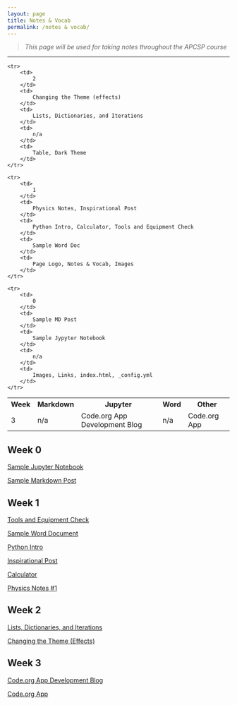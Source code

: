 ```yaml
---
layout: page
title: Notes & Vocab 
permalink: /notes & vocab/
---
```

> *This page will be used for taking notes throughout the APCSP course*

---

<table>
    <tr>
     <th>Week</th>
     <th>Markdown</th>
     <th>Jupyter</th>
     <th>Word</th>
     <th>Other</th>
    </tr>


<tr>
        <td>
            3 
        </td>
        <td>
            n/a
        </td>
        <td>
            Code.org App Development Blog
        </td>
        <td>
            n/a
        </td>
        <td>
            Code.org App
        </td>
    </tr>

    <tr>
        <td>
            2 
        </td>
        <td>
            Changing the Theme (effects)
        </td>
        <td>
            Lists, Dictionaries, and Iterations
        </td>
        <td>
            n/a
        </td>
        <td>
            Table, Dark Theme
        </td>
    </tr>

    <tr>
        <td>
            1 
        </td>
        <td>
            Physics Notes, Inspirational Post
        </td>
        <td>
            Python Intro, Calculator, Tools and Equipment Check
        </td>
        <td>
            Sample Word Doc
        </td>
        <td>
            Page Logo, Notes & Vocab, Images
        </td>
    </tr>
    
    <tr>
        <td>
            0 
        </td>
        <td>
            Sample MD Post
        </td>
        <td>
            Sample Jypyter Notebook
        </td>
        <td>
            n/a
        </td>
        <td>
            Images, Links, index.html, _config.yml
        </td>
    </tr>
    
</table>

## Week 0
[Sample Jupyter Notebook](https://manigggg18.github.io/manimani/jupyter/2022/08/21/firstnotebook.html)

[Sample Markdown Post](https://manigggg18.github.io/manimani/markdown/2022/08/22/test-markdown-post.html)

## Week 1
[Tools and Equipment Check](https://manigggg18.github.io/manimani/jupyter/2022/08/22/two.html)

[Sample Word Document](https://manigggg18.github.io/manimani/2022/08/24/An-IED-Assignment.html)

[Python Intro](https://manigggg18.github.io/manimani/jupyter/2022/08/25/pythonlearnings.html)

[Inspirational Post](https://manigggg18.github.io/manimani/markdown/2022/08/25/inspirationalquote.html)

[Calculator](https://manigggg18.github.io/manimani/jupyter/2022/08/26/calc.html)

[Physics Notes #1](https://manigggg18.github.io/manimani/markdown/2022/08/28/physicsnotes.html)

## Week 2
[Lists, Dictionaries, and Iterations](https://manigggg18.github.io/manimani/jupyter/python_lists)

[Changing the Theme (Effects)](https://manigggg18.github.io/manimani/markdown/2022/09/01/theme.html)

## Week 3
[Code.org App Development Blog](https://manigggg18.github.io/manimani/jupyter/2022/09/09/codequizblog.html)

[Code.org App](https://studio.code.org/projects/applab/dK3rsj1wyrLTotdtTSvEog1SQxyveOZOI9EupNZpdQE)